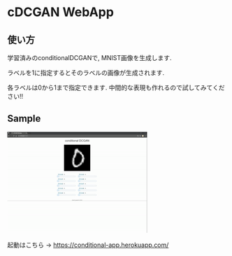 ﻿# cDCGAN WebApp

## 使い方

学習済みのconditionalDCGANで, MNIST画像を生成します.

ラベルを1に指定するとそのラベルの画像が生成されます.

各ラベルは0から1まで指定できます. 中間的な表現も作れるので試してみてください!!

## Sample
![sample](./sample.gif)

起動はこちら -> <https://conditional-app.herokuapp.com/>

